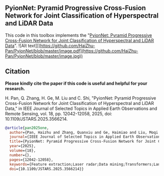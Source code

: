 ## PyionNet: Pyramid Progressive Cross-Fusion Network for Joint Classification of Hyperspectral and LiDAR Data
This code in this toolbox implements the "[PyionNet: Pyramid Progressive Cross-Fusion Network for Joint Classification of Hyperspectral and LiDAR Data](https://ieeexplore.ieee.org/abstract/document/10981987)".
![Alt text][(https://github.com/HaiZhu-Pan/PyionNet/blob/master/image.pdf](https://github.com/HaiZhu-Pan/PyionNet/blob/master/image.jpg))
## Citation
**Please kindly cite the paper if this code is useful and helpful for your research.**

H. Pan, Q. Zhang, H. Ge, M. Liu and C. Shi, "PyionNet: Pyramid Progressive Cross-Fusion Network for Joint Classification of Hyperspectral and LiDAR Data," in IEEE Journal of Selected Topics in Applied Earth Observations and Remote Sensing, vol. 18, pp. 12042-12058, 2025, doi: 10.1109/JSTARS.2025.3566214.

```bibtex
@article{pan2025one,
  author={Pan, Haizhu and Zhang, Quanxiu and Ge, Haimiao and Liu, Moqi and Shi, Cuiping},
  journal={IEEE Journal of Selected Topics in Applied Earth Observations and Remote Sensing}, 
  title={PyionNet: Pyramid Progressive Cross-Fusion Network for Joint Classification of Hyperspectral and LiDAR Data}, 
  year={2025},
  volume={18},
  number={},
  pages={12042-12058},
  keywords={Feature extraction;Laser radar;Data mining;Transformers;Land surface;Accuracy;Roads;Hyperspectral imaging;Aggregates;Spatial databases;Cross-fusion;hyperspectral (HS);image classification;light detection and ranging (LiDAR);multiscale convolution},
  doi={10.1109/JSTARS.2025.3566214}}
